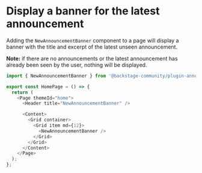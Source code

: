 # Display a banner for the latest announcement

Adding the `NewAnnouncementBanner` component to a page will display a banner with the title and excerpt of the latest unseen announcement.

**Note:** if there are no announcements or the latest announcement has already been seen by the user, nothing will be displayed.

```ts
import { NewAnnouncementBanner } from '@backstage-community/plugin-announcements';

export const HomePage = () => {
  return (
    <Page themeId="home">
      <Header title="NewAnnouncementBanner" />

      <Content>
        <Grid container>
          <Grid item md={12}>
            <NewAnnouncementBanner />
          </Grid>
        </Grid>
      </Content>
    </Page>
  );
};
```
